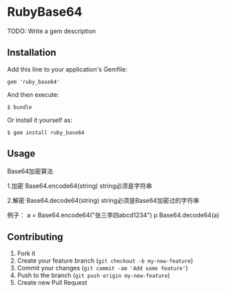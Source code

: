 # RubyBase64

TODO: Write a gem description

## Installation

Add this line to your application's Gemfile:

    gem 'ruby_base64'

And then execute:

    $ bundle

Or install it yourself as:

    $ gem install ruby_base64

## Usage

Base64加密算法

1.加密
Base64.encode64(string) 
string必须是字符串

2.解密
Base64.decode64(string) 
string必须是Base64加密过的字符串

例子：
a = Base64.encode64("张三李四abcd1234")
p Base64.decode64(a)

## Contributing

1. Fork it
2. Create your feature branch (`git checkout -b my-new-feature`)
3. Commit your changes (`git commit -am 'Add some feature'`)
4. Push to the branch (`git push origin my-new-feature`)
5. Create new Pull Request
